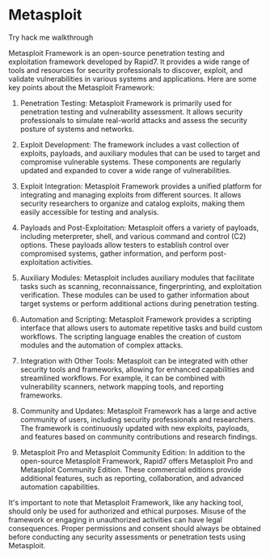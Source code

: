 # Metasploit
Try hack me walkthrough

Metasploit Framework is an open-source penetration testing and exploitation framework developed by Rapid7. It provides a wide range of tools and resources for security professionals to discover, exploit, and validate vulnerabilities in various systems and applications. Here are some key points about the Metasploit Framework:

1. Penetration Testing: Metasploit Framework is primarily used for penetration testing and vulnerability assessment. It allows security professionals to simulate real-world attacks and assess the security posture of systems and networks.

2. Exploit Development: The framework includes a vast collection of exploits, payloads, and auxiliary modules that can be used to target and compromise vulnerable systems. These components are regularly updated and expanded to cover a wide range of vulnerabilities.

3. Exploit Integration: Metasploit Framework provides a unified platform for integrating and managing exploits from different sources. It allows security researchers to organize and catalog exploits, making them easily accessible for testing and analysis.

4. Payloads and Post-Exploitation: Metasploit offers a variety of payloads, including meterpreter, shell, and various command and control (C2) options. These payloads allow testers to establish control over compromised systems, gather information, and perform post-exploitation activities.

5. Auxiliary Modules: Metasploit includes auxiliary modules that facilitate tasks such as scanning, reconnaissance, fingerprinting, and exploitation verification. These modules can be used to gather information about target systems or perform additional actions during penetration testing.

6. Automation and Scripting: Metasploit Framework provides a scripting interface that allows users to automate repetitive tasks and build custom workflows. The scripting language enables the creation of custom modules and the automation of complex attacks.

7. Integration with Other Tools: Metasploit can be integrated with other security tools and frameworks, allowing for enhanced capabilities and streamlined workflows. For example, it can be combined with vulnerability scanners, network mapping tools, and reporting frameworks.

8. Community and Updates: Metasploit Framework has a large and active community of users, including security professionals and researchers. The framework is continuously updated with new exploits, payloads, and features based on community contributions and research findings.

9. Metasploit Pro and Metasploit Community Edition: In addition to the open-source Metasploit Framework, Rapid7 offers Metasploit Pro and Metasploit Community Edition. These commercial editions provide additional features, such as reporting, collaboration, and advanced automation capabilities.

It's important to note that Metasploit Framework, like any hacking tool, should only be used for authorized and ethical purposes. Misuse of the framework or engaging in unauthorized activities can have legal consequences. Proper permissions and consent should always be obtained before conducting any security assessments or penetration tests using Metasploit.
